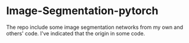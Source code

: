 # Image-Segmentation-pytorch
The repo include some image segmentation networks from my own and others' code.
I've indicated that the origin in some code.